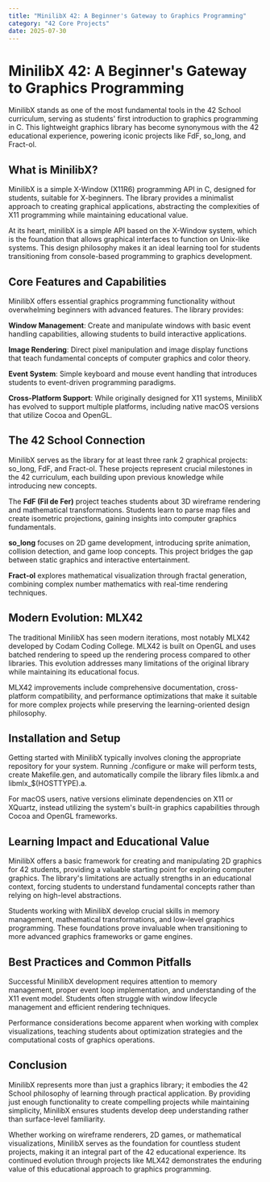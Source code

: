```yaml
---
title: "MinilibX 42: A Beginner's Gateway to Graphics Programming"
category: "42 Core Projects"
date: 2025-07-30
---
```


# MinilibX 42: A Beginner's Gateway to Graphics Programming

MinilibX stands as one of the most fundamental tools in the 42 School curriculum, serving as students' first introduction to graphics programming in C. This lightweight graphics library has become synonymous with the 42 educational experience, powering iconic projects like FdF, so_long, and Fract-ol.

## What is MinilibX?

MinilibX is a simple X-Window (X11R6) programming API in C, designed for students, suitable for X-beginners. The library provides a minimalist approach to creating graphical applications, abstracting the complexities of X11 programming while maintaining educational value.

At its heart, minilibX is a simple API based on the X-Window system, which is the foundation that allows graphical interfaces to function on Unix-like systems. This design philosophy makes it an ideal learning tool for students transitioning from console-based programming to graphics development.

## Core Features and Capabilities

MinilibX offers essential graphics programming functionality without overwhelming beginners with advanced features. The library provides:

**Window Management**: Create and manipulate windows with basic event handling capabilities, allowing students to build interactive applications.

**Image Rendering**: Direct pixel manipulation and image display functions that teach fundamental concepts of computer graphics and color theory.

**Event System**: Simple keyboard and mouse event handling that introduces students to event-driven programming paradigms.

**Cross-Platform Support**: While originally designed for X11 systems, MinilibX has evolved to support multiple platforms, including native macOS versions that utilize Cocoa and OpenGL.

## The 42 School Connection

MinilibX serves as the library for at least three rank 2 graphical projects: so_long, FdF, and Fract-ol. These projects represent crucial milestones in the 42 curriculum, each building upon previous knowledge while introducing new concepts.

The **FdF (Fil de Fer)** project teaches students about 3D wireframe rendering and mathematical transformations. Students learn to parse map files and create isometric projections, gaining insights into computer graphics fundamentals.

**so_long** focuses on 2D game development, introducing sprite animation, collision detection, and game loop concepts. This project bridges the gap between static graphics and interactive entertainment.

**Fract-ol** explores mathematical visualization through fractal generation, combining complex number mathematics with real-time rendering techniques.

## Modern Evolution: MLX42

The traditional MinilibX has seen modern iterations, most notably MLX42 developed by Codam Coding College. MLX42 is built on OpenGL and uses batched rendering to speed up the rendering process compared to other libraries. This evolution addresses many limitations of the original library while maintaining its educational focus.

MLX42 improvements include comprehensive documentation, cross-platform compatibility, and performance optimizations that make it suitable for more complex projects while preserving the learning-oriented design philosophy.

## Installation and Setup

Getting started with MinilibX typically involves cloning the appropriate repository for your system. Running ./configure or make will perform tests, create Makefile.gen, and automatically compile the library files libmlx.a and libmlx\_$(HOSTTYPE).a.

For macOS users, native versions eliminate dependencies on X11 or XQuartz, instead utilizing the system's built-in graphics capabilities through Cocoa and OpenGL frameworks.

## Learning Impact and Educational Value

MinilibX offers a basic framework for creating and manipulating 2D graphics for 42 students, providing a valuable starting point for exploring computer graphics. The library's limitations are actually strengths in an educational context, forcing students to understand fundamental concepts rather than relying on high-level abstractions.

Students working with MinilibX develop crucial skills in memory management, mathematical transformations, and low-level graphics programming. These foundations prove invaluable when transitioning to more advanced graphics frameworks or game engines.

## Best Practices and Common Pitfalls

Successful MinilibX development requires attention to memory management, proper event loop implementation, and understanding of the X11 event model. Students often struggle with window lifecycle management and efficient rendering techniques.

Performance considerations become apparent when working with complex visualizations, teaching students about optimization strategies and the computational costs of graphics operations.

## Conclusion

MinilibX represents more than just a graphics library; it embodies the 42 School philosophy of learning through practical application. By providing just enough functionality to create compelling projects while maintaining simplicity, MinilibX ensures students develop deep understanding rather than surface-level familiarity.

Whether working on wireframe renderers, 2D games, or mathematical visualizations, MinilibX serves as the foundation for countless student projects, making it an integral part of the 42 educational experience. Its continued evolution through projects like MLX42 demonstrates the enduring value of this educational approach to graphics programming.
